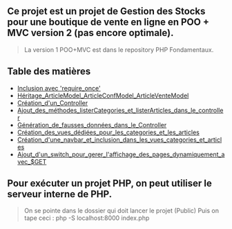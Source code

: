 ## Ce projet est un projet de Gestion des Stocks pour une boutique de vente en ligne en POO + MVC version 2 (pas encore optimale).

> La version 1 POO+MVC est dans le repository PHP Fondamentaux.

## Table des matières
- [Inclusion avec 'require_once'](#require_once(mauvaise_approche))
- [Héritage_ArticleModel_ArticleConfModel_ArticleVenteModel](#)
- [Création_d'un_Controller](#StockController.php)
- [Ajout_des_méthodes_listerCategories_et_listerArticles_dans_le_controller](#listerCategories/listerArticles)
- [Génération_de_fausses_données_dans_le_Controller](#avec_la_boucle_for)
- [Création_des_vues_dédiées_pour_les_categories_et_les_articles](#)
- [Création_d'une_navbar_et_inclusion_dans_les_vues_categories_et_articles](#mauvaise_approche)
- [Ajout_d'un_switch_pour_gerer_l'affichage_des_pages_dynamiquement_avec_$GET](#GET[])


## Pour exécuter un projet PHP, on peut utiliser le serveur interne de PHP.
> On se pointe dans le dossier qui doit lancer le projet (Public)
> Puis on tape ceci : php -S localhost:8000 index.php